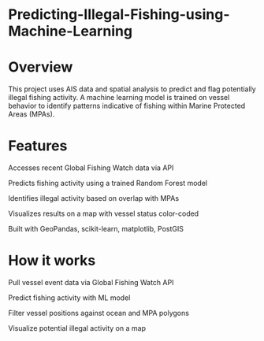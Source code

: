 # Predicting-Illegal-Fishing-using-Machine-Learning

# Overview 
This project uses AIS data and spatial analysis to predict and flag potentially illegal fishing activity. A machine learning model is trained on vessel behavior to identify patterns indicative of fishing within Marine Protected Areas (MPAs).

# Features 

Accesses recent Global Fishing Watch data via API

Predicts fishing activity using a trained Random Forest model

Identifies illegal activity based on overlap with MPAs

Visualizes results on a map with vessel status color-coded

Built with GeoPandas, scikit-learn, matplotlib, PostGIS


# How it works 

Pull vessel event data via Global Fishing Watch API

Predict fishing activity with ML model

Filter vessel positions against ocean and MPA polygons

Visualize potential illegal activity on a map
